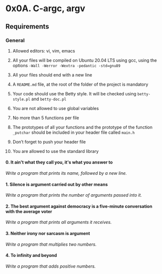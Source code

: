# 0x0A. C-argc, argv

## Requirements

### General

1. Allowed editors: vi, vim, emacs

2. All your files will be compiled on Ubuntu 20.04 LTS using gcc, using the options ```-Wall -Werror -Wextra -pedantic -std=gnu89```

3. All your files should end with a new line

4. A ```README.md``` file, at the root of the folder of the project is mandatory

5. Your code should use the Betty style. It will be checked using ```betty-style.pl``` and ```betty-doc.pl```

6. You are not allowed to use global variables

7. No more than 5 functions per file

8. The prototypes of all your functions and the prototype of the function ```_putchar``` should be included in your header file called ```main.h```

9. Don’t forget to push your header file

10. You are allowed to use the standard library

#### 0. It ain't what they call you, it's what you answer to

*Write a program that prints its name, followed by a new line.*

#### 1. Silence is argument carried out by other means

*Write a program that prints the number of arguments passed into it.*

#### 2. The best argument against democracy is a five-minute conversation with the average voter

*Write a program that prints all arguments it receives.*

#### 3. Neither irony nor sarcasm is argument

*Write a program that multiplies two numbers.*

#### 4. To infinity and beyond

*Write a program that adds positive numbers.*
